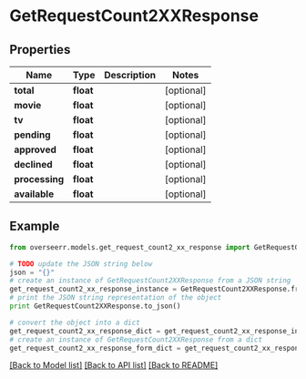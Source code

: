 # GetRequestCount2XXResponse


## Properties

Name | Type | Description | Notes
------------ | ------------- | ------------- | -------------
**total** | **float** |  | [optional] 
**movie** | **float** |  | [optional] 
**tv** | **float** |  | [optional] 
**pending** | **float** |  | [optional] 
**approved** | **float** |  | [optional] 
**declined** | **float** |  | [optional] 
**processing** | **float** |  | [optional] 
**available** | **float** |  | [optional] 

## Example

```python
from overseerr.models.get_request_count2_xx_response import GetRequestCount2XXResponse

# TODO update the JSON string below
json = "{}"
# create an instance of GetRequestCount2XXResponse from a JSON string
get_request_count2_xx_response_instance = GetRequestCount2XXResponse.from_json(json)
# print the JSON string representation of the object
print GetRequestCount2XXResponse.to_json()

# convert the object into a dict
get_request_count2_xx_response_dict = get_request_count2_xx_response_instance.to_dict()
# create an instance of GetRequestCount2XXResponse from a dict
get_request_count2_xx_response_form_dict = get_request_count2_xx_response.from_dict(get_request_count2_xx_response_dict)
```
[[Back to Model list]](../README.md#documentation-for-models) [[Back to API list]](../README.md#documentation-for-api-endpoints) [[Back to README]](../README.md)


